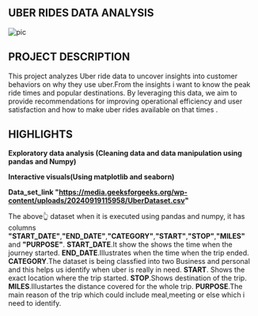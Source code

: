 ## UBER RIDES DATA ANALYSIS
![pic](https://github.com/user-attachments/assets/343e97a3-0f2a-4bb7-ad45-ae8b0378652a)
## PROJECT DESCRIPTION
This project analyzes Uber ride data to uncover insights into customer behaviors on why they use uber.From the insights i want to know the peak ride times and popular destinations. By leveraging this data, we aim to provide recommendations for improving operational efficiency and user satisfaction and how to make uber rides available on that times .
## HIGHLIGHTS
__Exploratory data analysis (Cleaning data and data manipulation using pandas and Numpy)__

__Interactive visuals(Using matplotlib and seaborn)__

__Data_set_link "https://media.geeksforgeeks.org/wp-content/uploads/20240919115958/UberDataset.csv"__

The above👆 dataset when it is executed using pandas and numpy, it has columns __"START_DATE"__,__"END_DATE"__,__"CATEGORY"__,__"START"__,__"STOP"__,__"MILES"__ and __"PURPOSE"__.
__START_DATE__.It show the shows the time when the journey started.
__END_DATE__.Illustrates when the time when the trip ended.
__CATEGORY__.The dataset is being classfied into two Business and personal and this helps us identify when uber is really in need.
__START__. Shows the exact location where the trip started.
__STOP__.Shows destination of the trip.
__MILES__.Illustartes the distance covered for the whole trip.
__PURPOSE__.The main reason of the trip which could include meal,meeting or else which i need to identify.




